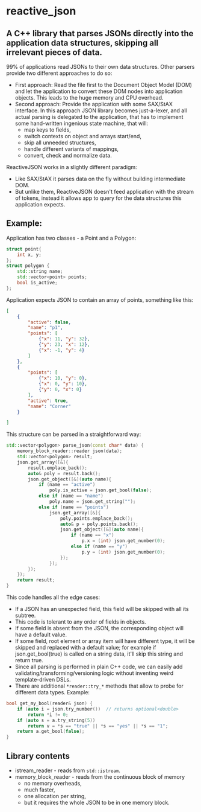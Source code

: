 # reactive_json
## A C++ library that parses JSONs directly into the application data structures, skipping all irrelevant pieces of data.

99% of applications read JSONs to their own data structures. Other parsers provide two different approaches to do so:

* First approach: Read the file first to the Document Object Model (DOM) and let the application to convert these DOM nodes into application objects. This leads to the huge memory and CPU overhead.
* Second approach: Provide the application with some SAX/StAX interface. In this approach JSON library becomes just-a-lexer, and all actual parsing is delegated to the application, that has to implement some hand-written ingenious state machine, that will:
  * map keys to fields,
  * switch contexts on object and arrays start/end,
  * skip all unneeded structures,
  * handle different variants of mappings,
  * convert, check and normalize data.

ReactiveJSON works in a slightly different paradigm:
* Like SAX/StAX it parses data on the fly without building intermediate DOM.
* But unlike them, ReactiveJSON doesn't feed application with the stream of tokens, instead it allows app to query for the data structures this application expects.

## Example:

Application has two classes - a Point and a Polygon:

```C++
struct point{
    int x, y;
};
struct polygon {
    std::string name;
    std::vector<point> points;
    bool is_active;
};
```

Application expects JSON to contain an array of points, something like this:

```JSON
[
    {
        "active": false,
        "name": "p1",
        "points": [
            {"x": 11, "y": 32},
            {"y": 23, "x": 12},
            {"x": -1, "y": 4}
        ]
    },
    {
        "points": [
            {"x": 10, "y": 0},
            {"x": 0, "y": 10},
            {"y": 0, "x": 0}
        ],
        "active": true,
        "name": "Corner"
    }

]
```

This structure can be parsed in a straightforward way:

```C++
std::vector<polygon> parse_json(const char* data) {
    memory_block_reader::reader json(data);
    std::vector<polygon> result;
    json.get_array([&]{
        result.emplace_back();
        auto& poly = result.back();
        json.get_object([&](auto name){
            if (name == "active")
                poly.is_active = json.get_bool(false);
            else if (name == "name")
                poly.name = json.get_string("");
            else if (name == "points")
                json.get_array([&]{
                    poly.points.emplace_back();
                    auto& p = poly.points.back();
                    json.get_object([&](auto name){
                        if (name == "x")
                            p.x = (int) json.get_number(0);
                        else if (name == "y")
                            p.y = (int) json.get_number(0);
                    });
                });
        });
    });
    return result;
}
```

This code handles all the edge cases:
* If a JSON has an unexpected field, this field will be skipped with all its subtree.
* This code is tolerant to any order of fields in objects.
* If some field is absent from the JSON, the corresponding object will have a default value.
* If some field, root element or array item will have different type, it will be skipped and replaced with a default value; for example if json.get_bool(true) is called on a string data, it'll skip this string and return true.
* Since all parsing is performed in plain C++ code, we can easily add validating/transforming/versioning logic without inventing weird template-driven DSLs.
* There are additional `*reader::try_*` methods that allow to probe for different data types. Example:

```C++
bool get_my_bool(reader& json) {
    if (auto i = json.try_number())  // returns optional<double>
        return *i != 0;
    if (auto s = a.try_string(5))
        return v = *s == "true" || *s == "yes" || *s == "1";
    return a.get_bool(false);
}
```

## Library contents
* istream_reader - reads from `std::istream`.
* memory_block_reader - reads from the continuous block of memory
  * no memory overheads,
  * much faster,
  * one allocation per string,
  * but it requires the whole JSON to be in one memory block.
